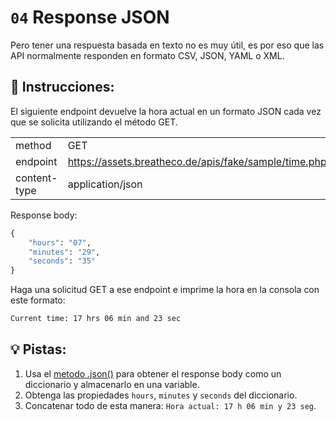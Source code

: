 # `04` Response JSON

Pero tener una respuesta basada en texto no es muy útil, es por eso que las API normalmente responden en formato CSV, JSON, YAML o XML.

## 📝 Instrucciones:

El siguiente endpoint devuelve la hora actual en un formato JSON cada vez que se solicita utilizando el método GET.

|    |    |
| ---   | ---   |
| method | GET |
| endpoint | https://assets.breatheco.de/apis/fake/sample/time.php |
| content-type | application/json |

Response body:

```python
{
    "hours": "07",
    "minutes": "29",
    "seconds": "35"
}
```

Haga una solicitud GET a ese endpoint e imprime la hora en la consola con este formato:

```bash
Current time: 17 hrs 06 min and 23 sec
```

## 💡 Pistas:

1. Usa el [metodo .json()](https://www.w3schools.com/python/ref_requests_response.asp) para obtener el response body como un diccionario y almacenarlo en una variable.
2. Obtenga las propiedades `hours`, `minutes` y `seconds` del diccionario.
3. Concatenar todo de esta manera: `Hora actual: 17 h 06 min y 23 seg`.

